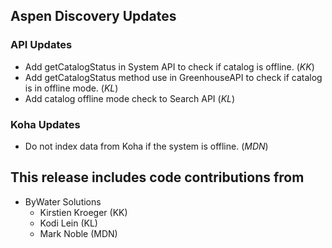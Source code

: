 ## Aspen Discovery Updates

### API Updates
- Add getCatalogStatus in System API to check if catalog is offline. (*KK*)
- Add getCatalogStatus method use in GreenhouseAPI to check if catalog is in offline mode. (*KL*)
- Add catalog offline mode check to Search API (*KL*)

### Koha Updates
- Do not index data from Koha if the system is offline. (*MDN*)

## This release includes code contributions from
- ByWater Solutions
  - Kirstien Kroeger (KK)
  - Kodi Lein (KL)
  - Mark Noble (MDN)